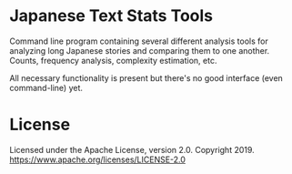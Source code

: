 # Japanese Text Stats Tools

Command line program containing several different analysis tools for analyzing long Japanese stories and comparing them to one another. Counts, frequency analysis, complexity estimation, etc.

All necessary functionality is present but there's no good interface (even command-line) yet.

# License

Licensed under the Apache License, version 2.0. Copyright 2019. https://www.apache.org/licenses/LICENSE-2.0
